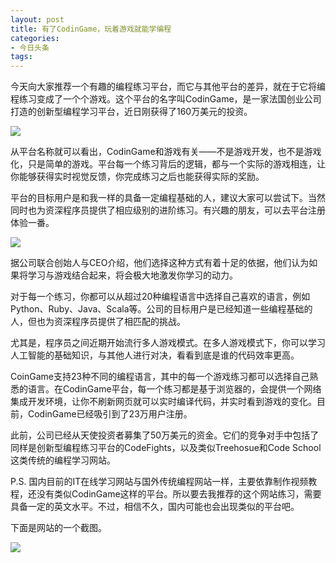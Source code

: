 ```yaml
---
layout: post
title: 有了CodinGame，玩着游戏就能学编程
categories:
- 今日头条
tags:
---
```

今天向大家推荐一个有趣的编程练习平台，而它与其他平台的差异，就在于它将编程练习变成了一个个游戏。这个平台的名字叫CodinGame，是一家法国创业公司打造的创新型编程学习平台，近日刚获得了160万美元的投资。

![](http://p3.pstatp.com/large/9814/6559435296)

从平台名称就可以看出，CodinGame和游戏有关——不是游戏开发，也不是游戏化，只是简单的游戏。平台每一个练习背后的逻辑，都与一个实际的游戏相连，让你能够获得实时视觉反馈，你完成练习之后也能获得实际的奖励。

平台的目标用户是和我一样的具备一定编程基础的人，建议大家可以尝试下。当然同时也为资深程序员提供了相应级别的进阶练习。有兴趣的朋友，可以去平台注册体验一番。

![](http://p3.pstatp.com/large/9814/6542580062)

据公司联合创始人与CEO介绍，他们选择这种方式有着十足的依据，他们认为如果将学习与游戏结合起来，将会极大地激发你学习的动力。

对于每一个练习，你都可以从超过20种编程语言中选择自己喜欢的语言，例如Python、Ruby、Java、Scala等。公司的目标用户是已经知道一些编程基础的人，但也为资深程序员提供了相匹配的挑战。

尤其是，程序员之间近期开始流行多人游戏模式。在多人游戏模式下，你可以学习人工智能的基础知识，与其他人进行对决，看看到底是谁的代码效率更高。

CoinGame支持23种不同的编程语言，其中的每一个游戏练习都可以选择自己熟悉的语言。在CodinGame平台，每一个练习都是基于浏览器的，会提供一个网络集成开发环境，让你不刷新网页就可以实时编译代码，并实时看到游戏的变化。目前，CodinGame已经吸引到了23万用户注册。

此前，公司已经从天使投资者募集了50万美元的资金。它们的竞争对手中包括了同样是创新型编程练习平台的CodeFights，以及类似Treehosue和Code School这类传统的编程学习网站。

P.S. 国内目前的IT在线学习网站与国外传统编程网站一样，主要依靠制作视频教程，还没有类似CodinGame这样的平台。所以要去我推荐的这个网站练习，需要具备一定的英文水平。不过，相信不久，国内可能也会出现类似的平台吧。

下面是网站的一个截图。

![](http://p1.pstatp.com/large/9812/7089904944)

